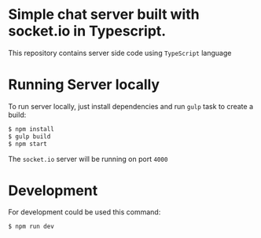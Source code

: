 Simple chat server built with socket.io in Typescript.
=========================================

This repository contains server side code using `TypeScript` language

# Running Server locally

To run server locally, just install dependencies and run `gulp` task to create a build:

```bash
$ npm install
$ gulp build
$ npm start
```

The `socket.io` server will be running on port `4000`

# Development

For development could be used this command:

```bash
$ npm run dev
```
